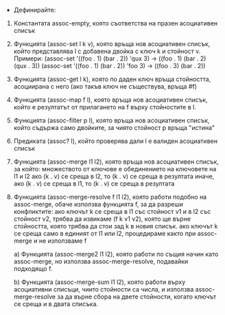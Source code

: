 *  Дефинирайте:

1. Константата assoc-empty, която съответства на празен асоциативен списък

2. Функцията (assoc-set l k v), която връща нов асоциативен списък, който представлява l с добавена двойка с ключ k и стойност v.
   Примери:
   (assoc-set '((foo . 1) (bar . 2)) 'qux 3) -> ((foo . 1) (bar . 2) (qux . 3))
   (assoc-set '((foo . 1) (bar . 2)) 'foo 3) -> ((foo . 3) (bar . 2))
   
3. Функцията (assoc-get l k), която по даден ключ връща стойността, асоциирана с него (ако такъв ключ не съществува, връща #f)

4. Функцията (assoc-map f l), която връща нов асоциативен списък, който е резултатът от прилагането на f върху стойностите в l.

5. Функцията (assoc-filter p l), която връща нов асоциативен списък, който съдържа само двойките, за чиято стойност p връща "истина"

6. Предиката (assoc? l), който проверява дали l е валиден асоциативен списък

7. Функцията (assoc-merge l1 l2), която връща нов асоциативен списък, за който:
   множеството от ключове е обединението на ключовете на l1 и l2 ако (k . v) се среща в l2, то (k . v) се среща в резултата
   иначе, ако (k . v) се среща в l1, то (k . v) се среща в резултата
   
8. Функцията (assoc-merge-resolve f l1 l2), която работи подобно на assoc-merge, обаче използва функцията f, за да разреши конфликтите:
   ако ключът k се среща в l1 със стойност v1 и в l2 със стойност v2, трябва да извикаме (f k v1 v2), която ще върне стойността, която трябва да стои зад k в новия 
   списък. ако ключът k се среща само в единият от l1 или l2, процедираме както при assoc-merge и не използваме f
   
   a) Функцията (assoc-merge2 l1 l2), която работи по същия начин като assoc-merge, но използва assoc-merge-resolve, подавайки подходящо f.

   b) Функцията (assoc-merge-sum l1 l2), която работи върху асоциативни списъци, чиито стойности са числа, и използва assoc-merge-resolve за да върне сбора на 
   двете стойности, когато ключът се среща и в двата списъка.
